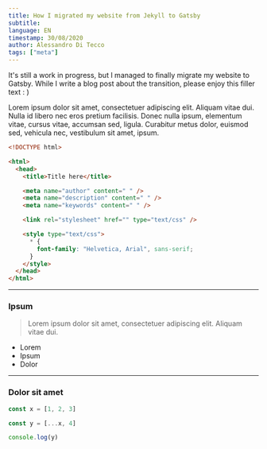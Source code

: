 ```yaml
---
title: How I migrated my website from Jekyll to Gatsby
subtitle:
language: EN
timestamp: 30/08/2020
author: Alessandro Di Tecco
tags: ["meta"]
---
```


It's still a work in progress, but I managed to finally migrate my website to Gatsby. While I write a blog post about the transition, please enjoy this filler text : )

Lorem ipsum dolor sit amet, consectetuer adipiscing elit. Aliquam vitae dui. Nulla id libero nec eros pretium facilisis. Donec nulla ipsum, elementum vitae, cursus vitae, accumsan sed, ligula. Curabitur metus dolor, euismod sed, vehicula nec, vestibulum sit amet, ipsum.

```html
<!DOCTYPE html>

<html>
  <head>
    <title>Title here</title>

    <meta name="author" content=" " />
    <meta name="description" content=" " />
    <meta name="keywords" content=" " />

    <link rel="stylesheet" href="" type="text/css" />

    <style type="text/css">
      * {
        font-family: "Helvetica, Arial", sans-serif;
      }
    </style>
  </head>
</html>
```

---

### Ipsum

> Lorem ipsum dolor sit amet, consectetuer adipiscing elit. Aliquam vitae dui.

- Lorem
- Ipsum
- Dolor

---

### Dolor sit amet

```javascript
const x = [1, 2, 3]

const y = [...x, 4]

console.log(y)
```
